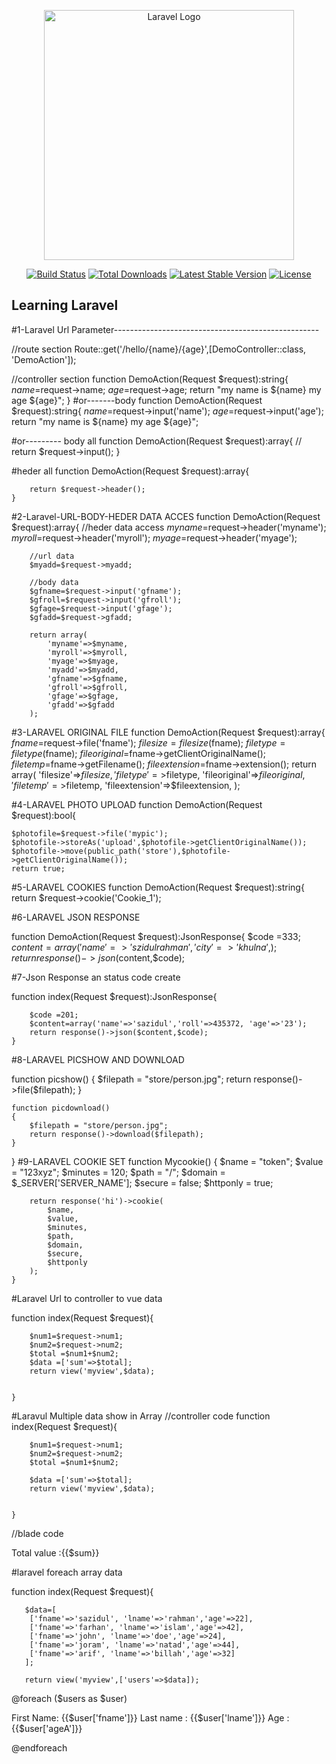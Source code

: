 <p align="center"><a href="https://laravel.com" target="_blank"><img src="https://raw.githubusercontent.com/laravel/art/master/logo-lockup/5%20SVG/2%20CMYK/1%20Full%20Color/laravel-logolockup-cmyk-red.svg" width="400" alt="Laravel Logo"></a></p>

<p align="center">
<a href="https://github.com/laravel/framework/actions"><img src="https://github.com/laravel/framework/workflows/tests/badge.svg" alt="Build Status"></a>
<a href="https://packagist.org/packages/laravel/framework"><img src="https://img.shields.io/packagist/dt/laravel/framework" alt="Total Downloads"></a>
<a href="https://packagist.org/packages/laravel/framework"><img src="https://img.shields.io/packagist/v/laravel/framework" alt="Latest Stable Version"></a>
<a href="https://packagist.org/packages/laravel/framework"><img src="https://img.shields.io/packagist/l/laravel/framework" alt="License"></a>
</p>



## Learning Laravel
#1-Laravel Url Parameter---------------------------------------------------


//route section
Route::get('/hello/{name}/{age}',[DemoController::class, 'DemoAction']);

//controller section
function DemoAction(Request $request):string{
        $name=$request->name;
        $age=$request->age;
        return "my name is ${name}  my age ${age}";
    }
#or-------body
 function DemoAction(Request $request):string{
        $name=$request->input('name');
        $age=$request->input('age');
        return "my name is ${name}  my age ${age}";

#or--------- body all
function DemoAction(Request $request):array{
//  
        return $request->input();
    }

#heder all
   function DemoAction(Request $request):array{

        return $request->header();
    }





#2-Laravel-URL-BODY-HEDER DATA ACCES
  function DemoAction(Request $request):array{
        //heder data access
        $myname=$request->header('myname');
        $myroll=$request->header('myroll');
        $myage=$request->header('myage');
        
        //url data
        $myadd=$request->myadd;
        
        //body data
        $gfname=$request->input('gfname');
        $gfroll=$request->input('gfroll');
        $gfage=$request->input('gfage');
        $gfadd=$request->gfadd;

        return array(
            'myname'=>$myname,
            'myroll'=>$myroll,
            'myage'=>$myage,
            'myadd'=>$myadd,
            'gfname'=>$gfname,
            'gfroll'=>$gfroll,
            'gfage'=>$gfage,
            'gfadd'=>$gfadd
        );

#3-LARAVEL ORIGINAL FILE
 function DemoAction(Request $request):array{
        $fname=$request->file('fname');
        $filesize=filesize($fname);
        $filetype=filetype($fname);
        $fileoriginal=$fname->getClientOriginalName();
        $filetemp=$fname->getFilename();
        $fileextension=$fname->extension();
        return array(
            'filesize'=>$filesize,
            'filetype'=>$filetype,
            'fileoriginal'=>$fileoriginal,
            'filetemp'=>$filetemp,
            'fileextension'=>$fileextension,
        );

#4-LARAVEL PHOTO UPLOAD
  function DemoAction(Request $request):bool{

    $photofile=$request->file('mypic');
    $photofile->storeAs('upload',$photofile->getClientOriginalName());
    $photofile->move(public_path('store'),$photofile->getClientOriginalName());
    return true;

#5-LARAVEL COOKIES
 function DemoAction(Request $request):string{
     return $request->cookie('Cookie_1');


#6-LARAVEL JSON RESPONSE


   function DemoAction(Request $request):JsonResponse{
        $code =333;
        $content=array(
            'name'=>'szidul rahman',
            'city'=>'khulna',
        );
        return response()->json($content,$code);

#7-Json Response an status code create

 function index(Request $request):JsonResponse{

        $code =201;
        $content=array('name'=>'sazidul','roll'=>435372, 'age'=>'23');
        return response()->json($content,$code);
    }




 
#8-LARAVEL PICSHOW AND DOWNLOAD

function picshow()
    {
        $filepath = "store/person.jpg";
        return response()->file($filepath);
    }

    function picdownload()
    {
        $filepath = "store/person.jpg";
        return response()->download($filepath);
    }
}
#9-LARAVEL COOKIE SET
 function Mycookie()
    {
        $name = "token";
        $value = "123xyz";
        $minutes = 120;
        $path = "/";
        $domain = $_SERVER['SERVER_NAME'];
        $secure = false;
        $httponly = true;

        return response('hi')->cookie(
            $name,
            $value,
            $minutes,
            $path,
            $domain,
            $secure,
            $httponly
        );
    }

#Laravel Url to controller to vue data

 function index(Request $request){

        $num1=$request->num1;
        $num2=$request->num2;
        $total =$num1+$num2;
        $data =['sum'=>$total];
        return view('myview',$data);


    }

#Laravul Multiple data show in Array
//controller code 
 function index(Request $request){

        $num1=$request->num1;
        $num2=$request->num2;
        $total =$num1+$num2;
        
        $data =['sum'=>$total];
        return view('myview',$data);


    }
//blade code 
<div>
    <p>Total value :{{$sum}} </p>
    
</div>


#laravel foreach array data

 function index(Request $request){

       $data=[
        ['fname'=>'sazidul', 'lname'=>'rahman','age'=>22],
        ['fname'=>'farhan', 'lname'=>'islam','age'=>42],
        ['fname'=>'john', 'lname'=>'doe','age'=>24],
        ['fname'=>'joram', 'lname'=>'natad','age'=>44],
        ['fname'=>'arif', 'lname'=>'billah','age'=>32]
       ];

       return view('myview',['users'=>$data]);

<div>
   @foreach ($users as $user)
   <p>First Name: {{$user['fname']}} Last name :  {{$user['lname']}} Age :  {{$user['ageA']}}</p>
       
   @endforeach
    
</div>




      



